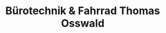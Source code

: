 ---
title: "Bürotechnik & Fahrrad Thomas Osswald"
url: /bad-woerishofen/buerotechnik-und-fahrrad-thomas-osswald/
shop: Fahrrad
---